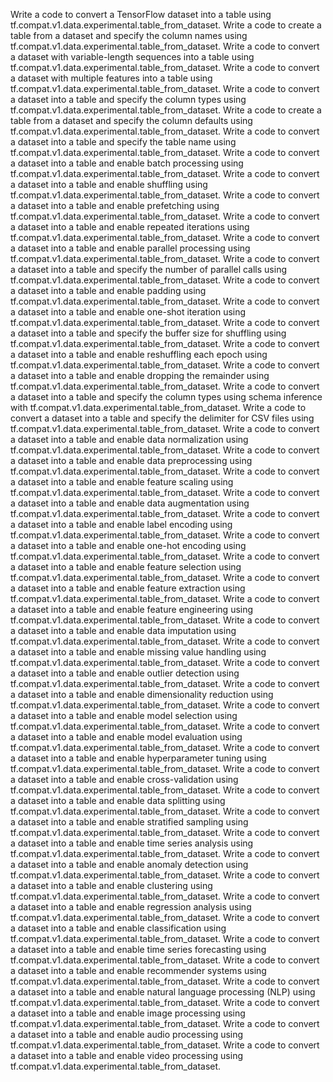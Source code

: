 Write a code to convert a TensorFlow dataset into a table using tf.compat.v1.data.experimental.table_from_dataset.
Write a code to create a table from a dataset and specify the column names using tf.compat.v1.data.experimental.table_from_dataset.
Write a code to convert a dataset with variable-length sequences into a table using tf.compat.v1.data.experimental.table_from_dataset.
Write a code to convert a dataset with multiple features into a table using tf.compat.v1.data.experimental.table_from_dataset.
Write a code to convert a dataset into a table and specify the column types using tf.compat.v1.data.experimental.table_from_dataset.
Write a code to create a table from a dataset and specify the column defaults using tf.compat.v1.data.experimental.table_from_dataset.
Write a code to convert a dataset into a table and specify the table name using tf.compat.v1.data.experimental.table_from_dataset.
Write a code to convert a dataset into a table and enable batch processing using tf.compat.v1.data.experimental.table_from_dataset.
Write a code to convert a dataset into a table and enable shuffling using tf.compat.v1.data.experimental.table_from_dataset.
Write a code to convert a dataset into a table and enable prefetching using tf.compat.v1.data.experimental.table_from_dataset.
Write a code to convert a dataset into a table and enable repeated iterations using tf.compat.v1.data.experimental.table_from_dataset.
Write a code to convert a dataset into a table and enable parallel processing using tf.compat.v1.data.experimental.table_from_dataset.
Write a code to convert a dataset into a table and specify the number of parallel calls using tf.compat.v1.data.experimental.table_from_dataset.
Write a code to convert a dataset into a table and enable padding using tf.compat.v1.data.experimental.table_from_dataset.
Write a code to convert a dataset into a table and enable one-shot iteration using tf.compat.v1.data.experimental.table_from_dataset.
Write a code to convert a dataset into a table and specify the buffer size for shuffling using tf.compat.v1.data.experimental.table_from_dataset.
Write a code to convert a dataset into a table and enable reshuffling each epoch using tf.compat.v1.data.experimental.table_from_dataset.
Write a code to convert a dataset into a table and enable dropping the remainder using tf.compat.v1.data.experimental.table_from_dataset.
Write a code to convert a dataset into a table and specify the column types using schema inference with tf.compat.v1.data.experimental.table_from_dataset.
Write a code to convert a dataset into a table and specify the delimiter for CSV files using tf.compat.v1.data.experimental.table_from_dataset.
Write a code to convert a dataset into a table and enable data normalization using tf.compat.v1.data.experimental.table_from_dataset.
Write a code to convert a dataset into a table and enable data preprocessing using tf.compat.v1.data.experimental.table_from_dataset.
Write a code to convert a dataset into a table and enable feature scaling using tf.compat.v1.data.experimental.table_from_dataset.
Write a code to convert a dataset into a table and enable data augmentation using tf.compat.v1.data.experimental.table_from_dataset.
Write a code to convert a dataset into a table and enable label encoding using tf.compat.v1.data.experimental.table_from_dataset.
Write a code to convert a dataset into a table and enable one-hot encoding using tf.compat.v1.data.experimental.table_from_dataset.
Write a code to convert a dataset into a table and enable feature selection using tf.compat.v1.data.experimental.table_from_dataset.
Write a code to convert a dataset into a table and enable feature extraction using tf.compat.v1.data.experimental.table_from_dataset.
Write a code to convert a dataset into a table and enable feature engineering using tf.compat.v1.data.experimental.table_from_dataset.
Write a code to convert a dataset into a table and enable data imputation using tf.compat.v1.data.experimental.table_from_dataset.
Write a code to convert a dataset into a table and enable missing value handling using tf.compat.v1.data.experimental.table_from_dataset.
Write a code to convert a dataset into a table and enable outlier detection using tf.compat.v1.data.experimental.table_from_dataset.
Write a code to convert a dataset into a table and enable dimensionality reduction using tf.compat.v1.data.experimental.table_from_dataset.
Write a code to convert a dataset into a table and enable model selection using tf.compat.v1.data.experimental.table_from_dataset.
Write a code to convert a dataset into a table and enable model evaluation using tf.compat.v1.data.experimental.table_from_dataset.
Write a code to convert a dataset into a table and enable hyperparameter tuning using tf.compat.v1.data.experimental.table_from_dataset.
Write a code to convert a dataset into a table and enable cross-validation using tf.compat.v1.data.experimental.table_from_dataset.
Write a code to convert a dataset into a table and enable data splitting using tf.compat.v1.data.experimental.table_from_dataset.
Write a code to convert a dataset into a table and enable stratified sampling using tf.compat.v1.data.experimental.table_from_dataset.
Write a code to convert a dataset into a table and enable time series analysis using tf.compat.v1.data.experimental.table_from_dataset.
Write a code to convert a dataset into a table and enable anomaly detection using tf.compat.v1.data.experimental.table_from_dataset.
Write a code to convert a dataset into a table and enable clustering using tf.compat.v1.data.experimental.table_from_dataset.
Write a code to convert a dataset into a table and enable regression analysis using tf.compat.v1.data.experimental.table_from_dataset.
Write a code to convert a dataset into a table and enable classification using tf.compat.v1.data.experimental.table_from_dataset.
Write a code to convert a dataset into a table and enable time series forecasting using tf.compat.v1.data.experimental.table_from_dataset.
Write a code to convert a dataset into a table and enable recommender systems using tf.compat.v1.data.experimental.table_from_dataset.
Write a code to convert a dataset into a table and enable natural language processing (NLP) using tf.compat.v1.data.experimental.table_from_dataset.
Write a code to convert a dataset into a table and enable image processing using tf.compat.v1.data.experimental.table_from_dataset.
Write a code to convert a dataset into a table and enable audio processing using tf.compat.v1.data.experimental.table_from_dataset.
Write a code to convert a dataset into a table and enable video processing using tf.compat.v1.data.experimental.table_from_dataset.